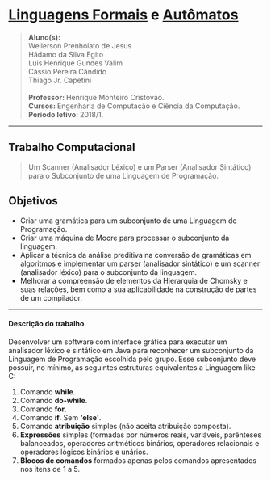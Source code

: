 # [Linguagens Formais] e [Autômatos]
<blockquote> <strong>Aluno(s): </strong> <br />
Wellerson Prenholato de Jesus <br />
Hádamo da Silva Egito <br />
Luis Henrique Gundes Valim <br />
Cássio Pereira Cândido <br />
Thiago Jr. Capetini <br />
<br />
 <strong>Professor: </strong> Henrique Monteiro Cristovão.<br />
 <strong>Cursos: </strong> Engenharia de Computação e Ciência da Computação.<br />
 <strong>Período letivo: </strong> 2018/1.<br />
</blockquote>

---

## Trabalho Computacional
<blockquote> Um Scanner (Analisador Léxico) e um Parser (Analisador Sintático) para o Subconjunto de uma Linguagem de Programação.</blockquote>

## Objetivos
- Criar uma gramática para um subconjunto de uma Linguagem de Programação.<br />
- Criar uma máquina de Moore para processar o subconjunto da linguagem.<br />
- Aplicar a técnica da análise preditiva na conversão de gramáticas em algoritmos e implementar um
parser (analisador sintático) e um scanner (analisador léxico) para o subconjunto da linguagem.<br />
- Melhorar a compreensão de elementos da Hierarquia de Chomsky e suas relações, bem como a sua
aplicabilidade na construção de partes de um compilador.<br />

---

#### Descrição do trabalho
Desenvolver um software com interface gráfica para executar um analisador léxico e sintático em Java para
reconhecer um subconjunto da Linguagem de Programação escolhida pelo grupo. Esse subconjunto deve
possuir, no mínimo, as seguintes estruturas equivalentes a Linguagem like C:<br />

1. Comando **while**.<br />
2. Comando **do-while**.<br />
3. Comando **for**.<br />
4. Comando **if**. Sem **'else'**.<br />
5. Comando **atribuição** simples (não aceita atribuição composta).<br />
6. **Expressões** simples (formadas por números reais, variáveis, parênteses balanceados, operadores
aritméticos binários, operadores relacionais e operadores lógicos binários e unários. <br />
7. **Blocos de comandos** formados apenas pelos comandos apresentados nos itens de 1 a 5. <br />

[Linguagens Formais]: https://pt.wikipedia.org/wiki/Linguagem_formal
[Autômatos]: https://pt.wikipedia.org/wiki/Aut%C3%B4mato
